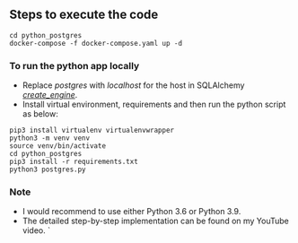 ## Steps to execute the code

```
cd python_postgres
docker-compose -f docker-compose.yaml up -d
```

### To run the python app locally

* Replace *postgres* with *localhost* for the host in SQLAlchemy [*create_engine*](https://github.com/vinclv/data-engineering-minds-python/blob/main/postgres_python/postgres.py#L6).
* Install virtual environment, requirements and then run the python script as below:
```
pip3 install virtualenv virtualenvwrapper
python3 -m venv venv
source venv/bin/activate
cd python_postgres
pip3 install -r requirements.txt
python3 postgres.py
```
### Note
* I would recommend to use either Python 3.6 or Python 3.9.
* The detailed step-by-step implementation can be found on my YouTube video.
  `